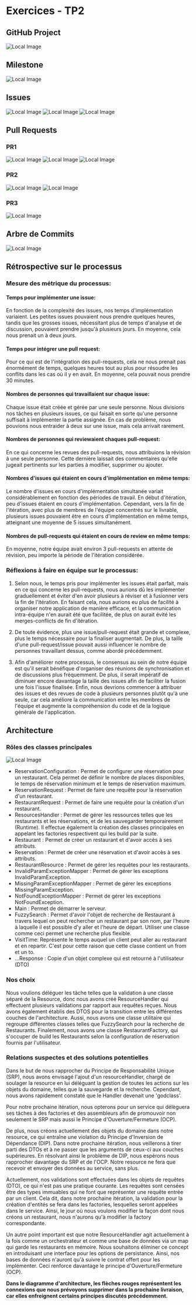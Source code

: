 # Exercices - TP2


## GitHub Project
![Local Image](../images/tp2/board.png)
## Milestone
![Local Image](../images/tp2/milestone.png)
## Issues
![Local Image](../images/tp2/issue1.png)
![Local Image](../images/tp2/issue2.png)
![Local Image](../images/tp2/issue3.png)


## Pull Requests
### PR1
![Local Image](../images/tp2/pr1.png)
![Local Image](../images/tp2/pr1.2.png)
![Local Image](../images/tp2/pr1.3.png)

### PR2
![Local Image](../images/tp2/pr2.png)
![Local Image](../images/tp2/pr2.2.png)
### PR3
![Local Image](../images/tp2/pr3.png)

## Arbre de Commits
![Local Image](../images/tp2/commit-tree.png)

## Rétrospective sur le processus

### Mesure des métrique du processus:


#### Temps pour implémenter une issue:

En fonction de la complexité des issues, nos temps d'implémentation variaient. Les petites issues pouvaient nous prendre quelques heures, tandis que les grosses issues, nécessitant plus de temps d'analyse et de discussion, pouvaient prendre jusqu'à plusieurs jours. En moyenne, cela nous prenait un à deux jours.

#### Temps pour intégrer une pull request:

Pour ce qui est de l'intégration des pull-requests, cela ne nous prenait pas énormément de temps, quelques heures tout au plus pour résoudre les conflits dans les cas où il y en avait. En moyenne, cela pouvait nous prendre 30 minutes.
#### Nombres de personnes qui travaillaient sur chaque issue:

Chaque issue était créée et gérée par une seule personne. Nous divisions nos tâches en plusieurs issues, ce qui faisait en sorte qu'une personne suffisait à implémenter la partie assignée. En cas de problème, nous pouvions nous entraider à deux sur une issue, mais cela arrivait rarement.

#### Nombres de personnes qui reviewaient chaques pull-request:

En ce qui concerne les revues des pull-requests, nous attribuions la révision à une seule personne. Cette dernière laissait des commentaires qu'elle jugeait pertinents sur les parties à modifier, supprimer ou ajouter.

#### Nombres d'issues qui étaient en cours d'implémentation en même temps:

Le nombre d'issues en cours d'implémentation simultanée variait considérablement en fonction des périodes de travail. En début d'itération, peu d'issues étaient en cours d'implémentation. Cependant, vers la fin de l'itération, avec plus de membres de l'équipe concentrés sur le livrable, plusieurs issues pouvaient être en cours d'implémentation en même temps, atteignant une moyenne de 5 issues simultanément.

#### Nombres de pull-requests qui étaient en cours de review en même temps:

En moyenne, notre équipe avait environ 3 pull-requests en attente de révision, peu importe la période de l'itération considérée.

### Réflexions à faire en équipe sur le processus:

1. Selon nous, le temps pris pour implémenter les issues était parfait, mais en ce qui concerne les pull-requests, nous aurions dû les implémenter graduellement et éviter d'en avoir plusieurs à réviser et à fusionner vers la fin de l'itération. En faisant cela, nous aurions eu plus de facilité à organiser notre application de manière efficace, et la communication intra-équipe n'en aurait été que facilitée, de plus on aurait évité les merges-conflicts de fin d'itération.


2. De toute évidence, plus une issue/pull-request était grande et complexe, plus le temps nécessaire pour la finaliser augmentait. De plus, la taille d'une pull-request/issue pouvait aussi influencer le nombre de personnes travaillant dessus, comme abordé précédemment.


3. Afin d'améliorer notre processus, le consensus au sein de notre équipe est qu'il serait bénéfique d'organiser des réunions de synchronisation et de discussions plus fréquemment. De plus, il serait impératif de diminuer encore davantage la taille des issues afin de faciliter la fusion une fois l'issue finalisée. Enfin, nous devrions commencer à attribuer des issues et des revues de code à plusieurs personnes plutôt qu'à une seule, car cela améliore la communication entre les membres de l'équipe et augmente la compréhension du code et de la logique générale de l'application.

## Architecture
### Rôles des classes principales
![Local Image](../images/tp2/architecture.png)
- ReservationConfiguration : Permet de configurer une réservation pour un restaurant. Cela permet de définir le nombre de places disponibles, le temps de réservation minimum et le temps de réservation maximum.
- ReservationRequest : Permet de faire une requête pour la réservation d'un restaurant.
- RestaurantRequest : Permet de faire une requête pour la création d'un restaurant.
- ResourcesHandler : Permet de gérer les ressources telles que les restaurants et les réservations, et de les sauvegarder temporairement (Runtime).
Il effectue également la création des classes principales en appelant les factories respectivent qui les build par la suite.
- Restaurant : Permet de créer un restaurant et d'avoir accès à ses attributs.
- Reservation : Permet de créer une réservation et d'avoir accès à ses attributs.
- RestaurantResource : Permet de gérer les requêtes pour les restaurants.
- InvalidParamExceptionMapper : Permet de gérer les exceptions InvalidParamException.
- MissingParamExceptionMapper : Permet de gérer les exceptions MissingParamException.
- NotFoundExceptionMapper : Permet de gérer les exceptions NotFoundException.
- Main : Permet de démarrer le serveur.
- FuzzySearch : Permet d'avoir l'objet de recherche de Restaurant à travers lequel on peut rechercher un restaurant par son nom, par l'heure à laquelle il est possible d'y aller et l'heure de départ.
Utiliser une classe comme ceci permet une recherche plus flexible.
- VisitTime: Représente le temps auquel un client peut aller au restaurant et en repartir. C'est pour cette raison que cette classe contient un from et un to.
- ...Response : Copie d'un objet complexe qui est retourné à l'utilisateur (DTO) 

### Nos choix
Nous voulions déléguer les tâche telles que la validation à une classe séparé de la Resource, donc nous avons créé ResourceHandler 
qui effectuent plusieurs validations par rapport aux requêtes reçues. Nous avons également établis des DTOS pour la transition entre les différentes couches de l'architecture.
Aussi, nous avons une classe utilitaire qui regroupe différentes classes telles que FuzzySearch pour la recherche de Restaurants. Finalement, nous avons une classe RestaurantFactory,
qui s'occuper de build les Restaurants selon la configuration de réservation fournis par l'utilisateur.

### Relations  suspectes et des solutions potentielles
Dans le but de nous rapprocher du Principe de Responsabilité Unique (SRP), nous avons envisagé l'ajout d'un resourceHandler,
chargé de soulager la resource en lui déléguant la gestion de toutes les actions sur les objets du 
domaine, telles que la sauvegarde et la recherche. Cependant, nous avons rapidement constaté que le 
Handler devenait une 'godclass'.

Pour notre prochaine itération, nous opterons pour un service qui délèguera ses tâches à des factories et des assembleurs afin de promouvoir non seulement le SRP mais aussi le Principe d'Ouverture/Fermeture (OCP).

De plus, nous créons actuellement des objets du domaine dans notre resource, ce qui entraîne une violation du 
Principe d'Inversion de Dépendance (DIP). Dans notre prochaine itération, nous veillerons à tirer parti 
des DTOs et à ne passer que les arguments de ceux-ci aux couches supérieures. 
En résolvant ainsi le problème de DIP, nous espérons nous rapprocher davantage du SRP et de l'OCP. 
Notre resource ne fera que recevoir et envoyer des données au service, sans plus.

Actuellement, nos validations sont effectuées dans les objets de requêtes (DTO), ce qui n'est pas une pratique courante. 
Les requêtes sont censées être des types immuables qui ne font que représenter une requête entrée par un client. 
Cela dit, dans notre prochaine itération, la validation pour la création d'entités se fera dans les
factories, lesquelles seront appelées dans le service. Ainsi, le jour où nous voulons modifier la façon 
dont nous créons un restaurant, nous n'aurons qu'à modifier la factory correspondante.

Un autre point important est que notre ResourceHandler agit actuellement à la fois comme un orchestrateur et comme une base de données via un map qui garde les restaurants en mémoire. Nous souhaitons éliminer ce concept en 
introduisant une interface pour les options de persistance. Ainsi, nos bases de données n'auront qu'à suivre le contrat offert pour les implémenter. Ceci renforce davantage le principe d'Ouverture/Fermeture (OCP).

**Dans le diagramme d'architecture, les flèches rouges représentent les connexions que nous prévoyons supprimer dans la prochaine livraison, car elles enfreignent certains principes discutés précédemment.**
